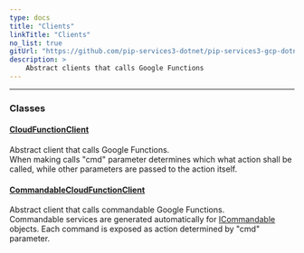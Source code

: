 ```yaml
---
type: docs
title: "Clients"
linkTitle: "Clients"
no_list: true
gitUrl: "https://github.com/pip-services3-dotnet/pip-services3-gcp-dotnet"
description: >
    Abstract clients that calls Google Functions
---
```

---

<div class="module-body"> 


### Classes

#### [CloudFunctionClient](cloud_function_client)
Abstract client that calls Google Functions.  
When making calls "cmd" parameter determines which what action shall be called, while
other parameters are passed to the action itself.

#### [CommandableCloudFunctionClient](commandable_cloud_function_client)
Abstract client that calls commandable Google Functions.  
Commandable services are generated automatically for [ICommandable](../../commons/commands/icommandable) objects. Each command is exposed as action determined by "cmd" parameter.

</div>
